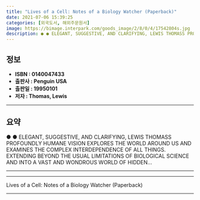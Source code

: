 ```yaml
---
title: "Lives of a Cell: Notes of a Biology Watcher (Paperback)"
date: 2021-07-06 15:39:25
categories: [외국도서, 해외주문원서]
image: https://bimage.interpark.com/goods_image/2/8/0/4/17542804s.jpg
description: ● ● ELEGANT, SUGGESTIVE, AND CLARIFYING, LEWIS THOMASS PROFOUNDLY HUMANE VISION EXPLORES THE WORLD AROUND US AND EXAMINES THE COMPLEX INTERDEPENDENCE OF ALL T
---
```


## **정보**

- **ISBN : 0140047433**
- **출판사 : Penguin USA**
- **출판일 : 19950101**
- **저자 : Thomas, Lewis**

------



## **요약**

●  ●  ELEGANT, SUGGESTIVE, AND CLARIFYING, LEWIS THOMASS PROFOUNDLY HUMANE VISION EXPLORES THE WORLD AROUND US AND EXAMINES THE COMPLEX INTERDEPENDENCE OF ALL THINGS.  EXTENDING BEYOND THE USUAL LIMITATIONS OF BIOLOGICAL SCIENCE AND INTO A VAST AND WONDROUS WORLD OF HIDDEN... 

------



------


Lives of a Cell: Notes of a Biology Watcher (Paperback) 

------


